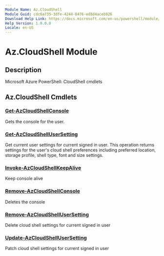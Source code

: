 ```yaml
---
Module Name: Az.CloudShell
Module Guid: cdc6a735-3dfe-4244-8476-ed8d4aceb926
Download Help Link: https://docs.microsoft.com/en-us/powershell/module/az.cloudshell
Help Version: 1.0.0.0
Locale: en-US
---
```


# Az.CloudShell Module
## Description
Microsoft Azure PowerShell: CloudShell cmdlets

## Az.CloudShell Cmdlets
### [Get-AzCloudShellConsole](Get-AzCloudShellConsole.md)
Gets the console for the user.

### [Get-AzCloudShellUserSetting](Get-AzCloudShellUserSetting.md)
Get current user settings for current signed in user.
This operation returns settings for the user's cloud shell preferences including preferred location, storage profile, shell type, font and size settings.

### [Invoke-AzCloudShellKeepAlive](Invoke-AzCloudShellKeepAlive.md)
Keep console alive

### [Remove-AzCloudShellConsole](Remove-AzCloudShellConsole.md)
Deletes the console

### [Remove-AzCloudShellUserSetting](Remove-AzCloudShellUserSetting.md)
Delete cloud shell settings for current signed in user

### [Update-AzCloudShellUserSetting](Update-AzCloudShellUserSetting.md)
Patch cloud shell settings for current signed in user

